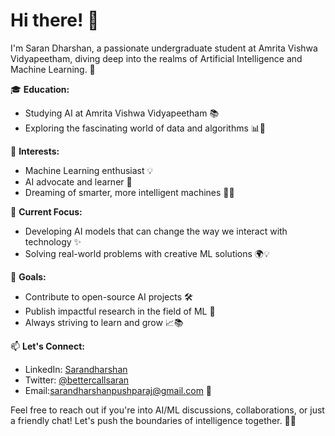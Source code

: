 # Hi there! 👋

I'm Saran Dharshan, a passionate undergraduate student at Amrita Vishwa Vidyapeetham, diving deep into the realms of Artificial Intelligence and Machine Learning. 🚀

🎓 **Education:**  
- Studying AI at Amrita Vishwa Vidyapeetham 📚
- Exploring the fascinating world of data and algorithms 📊🤖

🤖 **Interests:**  
- Machine Learning enthusiast 💡
- AI advocate and learner 🌟
- Dreaming of smarter, more intelligent machines 🤖💭

🌱 **Current Focus:**  
- Developing AI models that can change the way we interact with technology ✨
- Solving real-world problems with creative ML solutions 🌍💡

🚀 **Goals:**  
- Contribute to open-source AI projects 🛠️
- Publish impactful research in the field of ML 📝
- Always striving to learn and grow 📈📚

📫 **Let's Connect:**  
- LinkedIn: [Sarandharshan](https://www.linkedin.com/in/sarandharshan/)
- Twitter: [@bettercallsaran](https://twitter.com/bettercallsaran)
- Email:sarandharshanpushparaj@gmail.com 📧

Feel free to reach out if you're into AI/ML discussions, collaborations, or just a friendly chat! Let's push the boundaries of intelligence together. 🌟🤝
